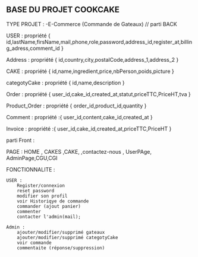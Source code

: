 ## BASE DU PROJET COOKCAKE


TYPE PROJET : -E-Commerce (Commande de Gateaux)
// parti BACK 

USER : 
    propriété {
        id,lastName,firsName,mail,phone,role,password,address_id,register_at,billing_adress,comment_id
    }


Address : 
    propriété {
        id,country,city,postalCode,address_1,address_2
    }


CAKE : 
    propriété {
        id,name,ingredient,price,nbPerson,poids,picture
    }

categotyCake : 
    propriété {
        id,name,description
    }

Order : 
    propriété {
        user_id,cake_id,created_at,statut,priceTTC,PriceHT,tva
    }

Product_Order : 
    propriété {
        order_id,product_id,quantity
}

Comment : 
    propriété :{
        user_id,content,cake_id,created_at
    }

Invoice : 
    propriété :{
        user_id,cake_id,created_at,priceTTC,PriceHT
    }


parti Front : 

PAGE : HOME , CAKES ,CAKE, ,contactez-nous , UserPAge, AdminPage,CGU,CGI

FONCTIONNALITE : 

    USER : 
        Register/connexion
        reset password 
        modifier son profil
        voir Historiqye de commande
        commander (ajout panier)
        commenter
        contacter l'admin(mail);

    Admin : 
        ajouter/modifier/supprimé gateaux
        ajouter/modifier/supprimé categotyCake
        voir commande 
        commentaite (réponse/suppression)   